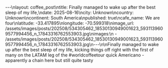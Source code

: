 ---\nlayout: coffee_post\ntitle: Finally managed to wake up after the best sleep of my life,\ndate: 2025-08-16\ncity: Unknown\ncountry: Unknown\ncontinent: South America\npublished: true\ncafe_name: We are four\nlatitude: -33.417895\nlongitude: -70.599318\nimage_url: /assets/images/posts/202508/534305462_18530130949001623_5931139609577994456_n_17843316762553903.jpg\nimages:\n  - /assets/images/posts/202508/534305462_18530130949001623_5931139609577994456_n_17843316762553903.jpg\n---\n\nFinally managed to wake up after the best sleep of my life, kicking things off right with the first of many on the LATAM leg of the #worldcoffeetour quick Americano - apparently a chain here but still quite tasty